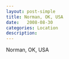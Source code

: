 ```yaml
---
layout: post-simple
title: Norman, OK, USA
date:   2008-08-30
categories: Location
description: 
---
```


Norman, OK, USA
